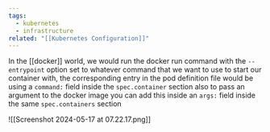 ```yaml
---
tags:
  - kubernetes
  - infrastructure
related: "[[Kubernetes Configuration]]"
---
```

In the [[docker]] world, we would run the docker run command with the `--entrypoint` option set to whatever command that we want to use to start our container with, the corresponding entry in the pod definition file would be using a `command:` field inside the `spec.container` section also to pass an argument to the docker image you can add this inside an `args:` field inside the same `spec.containers` section

![[Screenshot 2024-05-17 at 07.22.17.png]]